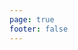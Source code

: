 ```yaml
---
page: true
footer: false
---
```


<script setup>
import Page from './components/PartnerPage.vue'
</script>

<Page partner="monterail" />
